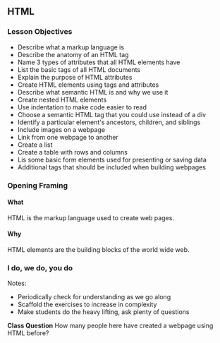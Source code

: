 ## HTML

### Lesson Objectives

* Describe what a markup language is
* Describe the anatomy of an HTML tag 
* Name 3 types of attributes that all HTML elements have 
* List the basic tags of all HTML documents
* Explain the purpose of HTML attributes
* Create HTML elements using tags and attributes
* Describe what semantic HTML is and why we use it
* Create nested HTML elements
* Use indentation to make code easier to read 
* Choose a semantic HTML tag that you could use instead of a div 
* Identify a particular element&#39;s ancestors, children, and siblings
* Include images on a webpage
* Link from one webpage to another
* Create a list
* Create a table with rows and columns 
* Lis some basic form elements used for presenting or saving data
* Additional tags that should be included when building webpages

### Opening Framing
#### What
HTML is the markup language used to create web pages.

#### Why
HTML elements are the building blocks of the world wide web.

### I do, we do, you do
Notes: 
* Periodically check for understanding as we go along
* Scaffold the exercises to increase in complexity
* Make students do the heavy lifting, ask plenty of questions



**Class Question** 
How many people here have created a webpage using HTML before? 




